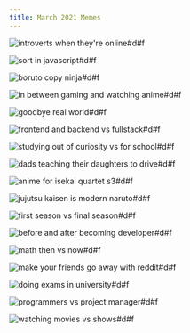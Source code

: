 ```yaml
---
title: March 2021 Memes
---
```


![introverts when they're online#d#f](https://i.redd.it/ufjw0drwc9k61.png "[[Reddit](https://www.reddit.com/r/memes/comments/lum51n/youre_in_my_space/)] As an introvert, I agree")

![sort in javascript#d#f](https://i.redd.it/5ik1hby4ngk61.png "[[Reddit](https://www.reddit.com/r/ProgrammerHumor/comments/lvgkc8/javascript/)] JavaScript sorting tries to be anti-mainstream")

![boruto copy ninja#d#f](https://preview.redd.it/91yh1924irk61.jpg?width=640&crop=smart&auto=webp&s=011c120dac6aaa82116d7a725ad0bdaa54ff5002 "[[Reddit](https://www.reddit.com/r/Boruto/comments/lwnp5h/lol/)] Good boruto meme")

![in between gaming and watching anime#d#f](https://i.redd.it/d9ccz9kn0vk61.jpg "[[Reddit](https://www.reddit.com/r/Animemes/comments/lx1da4/the_eternal_struggle/)] Replace gaming with coding")

![goodbye real world#d#f](https://preview.redd.it/bt7nkqpzx7l61.jpg?width=640&crop=smart&auto=webp&s=a5e2c66d9ad117348900b0d64ed9df2fe7bdd5b8 "[[Reddit](https://www.reddit.com/r/Animemes/comments/lyctad/gotta_do_what_oneesan_says/)] When FullDive machine finally exists")

![frontend and backend vs fullstack#d#f](https://external-preview.redd.it/ACiO5sUOy1yvgbrr8R-x4lCQIYpbk99MNqb8GiET9-8.jpg?width=960&crop=smart&auto=webp&s=69ebf4e54b027bb36f63904812c419112c4b584a "[[Reddit](https://www.reddit.com/r/ProgrammerHumor/comments/lyw273/fullstack_devs_be_like/)] Funny cause it's true")

![studying out of curiosity vs for school#d#f](https://preview.redd.it/y02n9xv73pl61.jpg?width=960&crop=smart&auto=webp&s=a8e2e2e1f71e36dde7903b9b492a060edd645b05 "[[Reddit](https://www.reddit.com/r/memes/comments/m031up/well_now_i_am_not_doing_it/)] How I felt learning advance calculus and other math subjects")

![dads teaching their daughters to drive#d#f](https://preview.redd.it/x2sgpgoqwyl61.jpg?width=960&crop=smart&auto=webp&s=98e9f5370aa5596d0a0d1c68482ecd62429631c4 "[[Reddit](https://www.reddit.com/r/memes/comments/m12nh6/dadim_not_scared_but_this_scares_me/)] Actual footage of dads teaching their daughters to drive")

![anime for isekai quartet s3#d#f](https://preview.redd.it/2uh964ghtbm61.jpg?width=640&crop=smart&auto=webp&s=0a90c5f083bcb46cd984c67e365600a8ce6dd1b5 "[[Reddit](https://www.reddit.com/r/Animemes/comments/m2hqhm/when_isekai_quartet_s3/)] Truly despicable")

![jujutsu kaisen is modern naruto#d#f](https://preview.redd.it/4rfqsr6bq3n61.jpg?width=640&crop=smart&auto=webp&s=3d48cad18b17145e021b3bbcff909d2f639f483f "[[Reddit](https://www.reddit.com/r/Animemes/comments/m5agcg/and_this_sakura_aint_even_flat/)] Our modern age Naruto")

![first season vs final season#d#f](https://i.redd.it/uibioa29ygn61.jpg "[[Reddit](https://www.reddit.com/r/Animemes/comments/m6lli8/me_before_and_after_pandemic_season/)] Me before the pandemic and now")

![before and after becoming developer#d#f](https://i.redd.it/1c3wdto10rn61.jpg "[[Reddit](https://www.reddit.com/r/ProgrammerHumor/comments/m7mf9r/man_something_changes_when_you_become_a_developer/)] Some things change when you become a developer")

![math then vs now#d#f](https://preview.redd.it/qkv5h2wx2sn61.jpg?width=960&crop=smart&auto=webp&s=415a410b777ddf5aecb5dc59f781615a882cfe1b "[[Reddit](https://www.reddit.com/r/memes/comments/m7pg9k/le_variables_has_arrived/)] The biggest lie all of told ourselves as a kid")

![make your friends go away with reddit#d#f](https://preview.redd.it/ig000x0hx9p61.jpg?width=640&crop=smart&auto=webp&s=44aee451ee422e50cc1dff155f5fdcccf297d560 "[[Reddit](https://www.reddit.com/r/memes/comments/mdddx8/join_the_club_weve_got_jackets_shrek_shrek_2_4401/)] Reddit in one meme")

![doing exams in university#d#f](https://i.redd.it/rv7lc2tvxcp61.png "[[Reddit](https://www.reddit.com/r/dankmemes/comments/mdmhlb/what_am_i_even_studying/)] What am I even studying?")

![programmers vs project manager#d#f](https://preview.redd.it/ktei1uwglpp61.jpg?width=640&crop=smart&auto=webp&s=4b2590952dfceeb0cc7a72b5fba03c8d47c64c0b "[[Reddit](https://www.reddit.com/r/ProgrammerHumor/comments/mevofi/i_will_automate_your_job_one_day_out_of_spite/)] Suez Canal as programmers productivity pipeline")

![watching movies vs shows#d#f](https://preview.redd.it/0cu5noi4mho61.jpg?width=960&crop=smart&auto=webp&s=80ba2874e944e7da1c1b7fa88fe4318cce708c44 "[[Reddit](https://www.reddit.com/r/memes/comments/mac829/caption/)] Binging multiple seasons vs watching one long movie")
